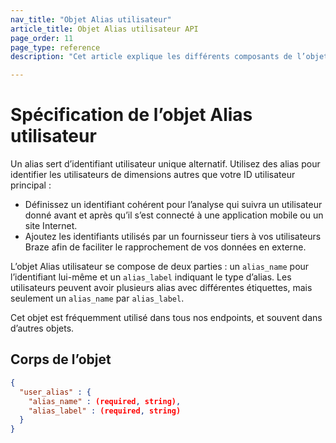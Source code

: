 ```yaml
---
nav_title: "Objet Alias utilisateur"
article_title: Objet Alias utilisateur API
page_order: 11
page_type: reference
description: "Cet article explique les différents composants de l’objet Alias utilisateur."

---
```


# Spécification de l’objet Alias utilisateur

Un alias sert d’identifiant utilisateur unique alternatif. Utilisez des alias pour identifier les utilisateurs de dimensions autres que votre ID utilisateur principal :
- Définissez un identifiant cohérent pour l’analyse qui suivra un utilisateur donné avant et après qu’il s’est connecté à une application mobile ou un site Internet.
- Ajoutez les identifiants utilisés par un fournisseur tiers à vos utilisateurs Braze afin de faciliter le rapprochement de vos données en externe.

L’objet Alias utilisateur se compose de deux parties : un `alias_name` pour l’identifiant lui-même et un `alias_label` indiquant le type d’alias. Les utilisateurs peuvent avoir plusieurs alias avec différentes étiquettes, mais seulement un `alias_name` par `alias_label`.

Cet objet est fréquemment utilisé dans tous nos endpoints, et souvent dans d’autres objets.

## Corps de l’objet
```json
{
  "user_alias" : {
    "alias_name" : (required, string),
    "alias_label" : (required, string)
  }
}
```

